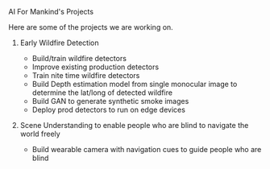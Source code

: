 AI For Mankind's Projects

Here are some of the projects we are working on.

1. Early Wildfire Detection
     - Build/train wildfire detectors
     - Improve existing production detectors
     - Train nite time wildfire detectors
     - Build Depth estimation model from single monocular image to determine the lat/long of detected wildfire
     - Build GAN to generate synthetic smoke images
     - Deploy prod detectors to run on edge devices

2. Scene Understanding to enable people who are blind to navigate the world freely
    -  Build wearable camera with navigation cues to guide people who are blind
    





     
